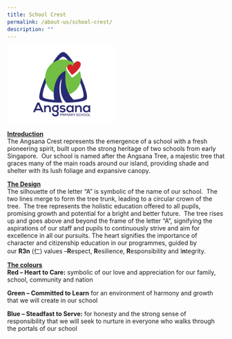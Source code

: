 ```yaml
---
title: School Crest
permalink: /about-us/school-crest/
description: ""
---
```

<img src="/images/Angsana-Crest%20(1).png" style="width:50%">

<b><u> Introduction </u></b>
<br>
The Angsana Crest represents the emergence of a school with a fresh pioneering spirit, built upon the strong heritage of two schools from early Singapore.  Our school is named after the Angsana Tree, a majestic tree that graces many of the main roads around our island, providing shade and shelter with its lush foliage and expansive canopy.



<b><u> The Design </u></b>
<br>
The silhouette of the letter “A” is symbolic of the name of our school.  The two lines merge to form the tree trunk, leading to a circular crown of the tree.  The tree represents the holistic education offered to all pupils, promising growth and potential for a bright and better future.  The tree rises up and goes above and beyond the frame of the letter “A”, signifying the aspirations of our staff and pupils to continuously strive and aim for excellence in all our pursuits. The heart signifies the importance of character and citizenship education in our programmes, guided by our <b>R3n</b> (仁) values –<b>R</b>espect, <b>R</b>esilience, <b>R</b>esponsibility and I<b>n</b>tegrity.



<b><u> The colours </u></b>
<br>
<b>Red – Heart to Care:</b> symbolic of our love and appreciation for our family, school, community and nation

  

<b>Green – Committed to Learn</b> for an environment of harmony and growth that we will create in our school

  

<b>Blue – Steadfast to Serve:</b> for honesty and the strong sense of responsibility that we will seek to nurture in everyone who walks through the portals of our school